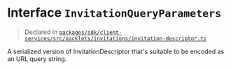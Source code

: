 # Interface `InvitationQueryParameters`
> Declared in [`packages/sdk/client-services/src/packlets/invitations/invitation-descriptor.ts`](.)

A serialized version of InvitationDescriptor that's suitable to be encoded as an URL query string.
